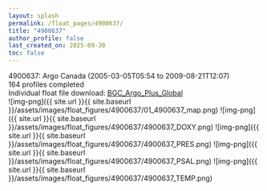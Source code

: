 ```yaml
---
layout: splash
permalink: /float_pages/4900637/
title: "4900637"
author_profile: false
last_created_on: 2025-09-30
toc: false
---
```

 
4900637: Argo Canada (2005-03-05T05:54 to 2009-08-21T12:07)\
164 profiles completed\
Individual float file download: [BGC_Argo_Plus_Global](https://ftp.soest.hawaii.edu/bgc_argo_plus/Individual_Floats/outliers_removed/4900637_Sprof_processed.nc)\
![img-png]({{ site.url }}{{ site.baseurl }}/assets/images/float_figures/4900637/01_4900637_map.png)
![img-png]({{ site.url }}{{ site.baseurl }}/assets/images/float_figures/4900637/4900637_DOXY.png)
![img-png]({{ site.url }}{{ site.baseurl }}/assets/images/float_figures/4900637/4900637_PRES.png)
![img-png]({{ site.url }}{{ site.baseurl }}/assets/images/float_figures/4900637/4900637_PSAL.png)
![img-png]({{ site.url }}{{ site.baseurl }}/assets/images/float_figures/4900637/4900637_TEMP.png)
